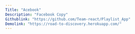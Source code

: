 ```yaml
---
Title: "Acebook"
Description: "Facebook Copy"
Githublink: "https://github.com/Team-react/Playlist_App"
Demolink: "https://road-to-discovery.herokuapp.com/"
---
```



